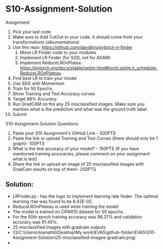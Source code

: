 # S10-Assignment-Solution

Assignment: 

1. Pick your last code
2. Make sure to Add CutOut to your code. It should come from your transformations (albumentations)
3. Use this repo: https://github.com/davidtvs/pytorch-lr-finder
   1. Move LR Finder code to your modules
   2. Implement LR Finder (for SGD, not for ADAM)
   3. Implement ReduceLROnPlatea: https://pytorch.org/docs/stable/optim.html#torch.optim.lr_scheduler.ReduceLROnPlateau
4. Find best LR to train your model
5. Use SDG with Momentum
6. Train for 50 Epochs. 
7. Show Training and Test Accuracy curves
8. Target 88% Accuracy.
9. Run GradCAM on the any 25 misclassified images. Make sure you mention what is the prediction and what was the ground truth label.
10. Submit

 

S10-Assignment-Solution Questions:

1. Paste your S10 Assignment's GitHub Link - 500PTS
2. Paste the link or upload Training and Test Curves (there should only be 1 graph)- 100PTS
3. What is the test accuracy of your model? - 150PTS (If you have mentioned training accuracies, please comment on your assignment what is test)
4. Share the link or upload an image of 25 misclassified images with GradCam results on top of them- 250PTS

## Solution:

- LRFinder.py : has the logic to implement learning rate finder. The optimal learning rtae was found to be 8.42E-02.
- ReduceLROnPlateau is used while training the model
- The model is trained on CIFAR10 dataset for 50 epochs.
- For the 50th epoch training accuracy was 98.37% and validation accuracy was 91.45%.
- 25 misclassified images with gradcam outputs
- ![](C:\Users\rkamathb\Desktop\My work\EVA5\github-folder\EVA5\S10-Assignment-Solution\25-misclassified-images-gradcam.png)
- 

